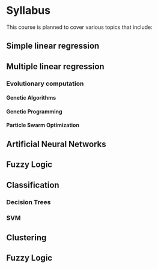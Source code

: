 # Syllabus
This course is planned to cover various topics that include:
## Simple linear regression
## Multiple linear regression
### Evolutionary computation
#### Genetic Algorithms
#### Genetic Programming
#### Particle Swarm Optimization
## Artificial Neural Networks
## Fuzzy Logic
## Classification
### Decision Trees
### SVM
## Clustering
## Fuzzy Logic
